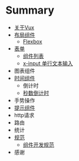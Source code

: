 # Summary

* [关于Vux](README.md)
* [布局组件](chapter1.md)
   * [Flexbox](flexbox.md)
* [表单](form.md)
   * [组件列表](form-components.md)
   * [x-input 单行文本输入](input.md)
* 图表组件
* [时间组件](time-components.md)
   * 倒计时
   * [秒数倒计时](seconds-countdown.md)
* 手势操作
* [提示组件](tips-components.md)
* http请求
* 路由
* 统计
* [规范](rules.md)
   * [组件开发规范](component-rules.md)
* 感谢

